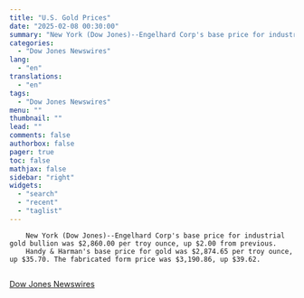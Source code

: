 ```yaml
---
title: "U.S. Gold Prices"
date: "2025-02-08 00:30:00"
summary: "New York (Dow Jones)--Engelhard Corp's base price for industrial gold bullion was $2,860.00 per troy ounce, up $2.00 from previous.     Handy &amp; Harman's base price for gold was $2,874.65 per troy ounce, up $35.70. The fabricated form price was $3,190.86, up $39.62."
categories:
  - "Dow Jones Newswires"
lang:
  - "en"
translations:
  - "en"
tags:
  - "Dow Jones Newswires"
menu: ""
thumbnail: ""
lead: ""
comments: false
authorbox: false
pager: true
toc: false
mathjax: false
sidebar: "right"
widgets:
  - "search"
  - "recent"
  - "taglist"
---
```


```
    New York (Dow Jones)--Engelhard Corp's base price for industrial   
gold bullion was $2,860.00 per troy ounce, up $2.00 from previous.   
    Handy & Harman's base price for gold was $2,874.65 per troy ounce,   
up $35.70. The fabricated form price was $3,190.86, up $39.62.   
 
```

[Dow Jones Newswires](https://www.tradingview.com/news/DJN_DN20250207008053:0/)
